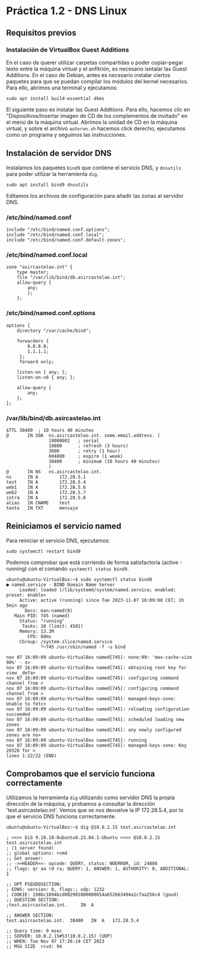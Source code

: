 # Práctica 1.2 - DNS Linux
## Requisitos previos
### Instalación de VirtualBox Guest Additions
En el caso de querer utilizar carpetas compartidas o poder copiar-pegar texto entre la máquina virtual y el anfitrión, es necesario isntalar las Guest Additions.
En el caso de Debian, antes es necesario instalar ciertos paquetes para que se puedan compilar los módulos del kernel necesarios.
Para ello, abrimos una terminal y ejecutamos:
```console
sudo apt install build-essential dkms
```
El siguiente paso es instalar las Guest Additions. Para ello, hacemos clic en "Dispositivos/Insertar imagen de CD  de los complementos de invitado" en el menú de la máquina virtual.
Abrimos la unidad de CD en la máquina virtual, y sobre el archivo `autorun.sh` hacemos click derecho, ejecutamos como un programa y seguimos las instrucciones.

## Instalación de servidor DNS

Instalamos los paquetes `bind9` que contiene el servicio DNS, y `dnsutils` para poder utilizar la herramienta `dig`.
```console
sudo apt install bind9 dnsutils
```
Editamos los archivos de configuración para añadir las zonas al servidor DNS.
### /etc/bind/named.conf
```
include "/etc/bind/named.conf.options";
include "/etc/bind/named.conf.local";
include "/etc/bind/named.conf.default-zones";
```
### /etc/bind/named.conf.local
```
zone "asircastelao.int" {
	type master;
	file "/var/lib/bind/db.asircastelao.int";
	allow-query {
		any;
		};
	};
```
### /etc/bind/named.conf.options
```
options {
	directory "/var/cache/bind";

	forwarders {
	 	8.8.8.8;
		1.1.1.1;
	 };
	 forward only;

	listen-on { any; };
	listen-on-v6 { any; };

	allow-query {
		any;
	};
};
```
### /var/lib/bind/db.asircastelao.int
```
$TTL 38400	; 10 hours 40 minutes
@		IN SOA	ns.asircastelao.int. some.email.address. (
				10000002   ; serial
				10800      ; refresh (3 hours)
				3600       ; retry (1 hour)
				604800     ; expire (1 week)
				38400      ; minimum (10 hours 40 minutes)
				)
@		IN NS	ns.asircastelao.int.
ns		IN A		172.28.5.1
test	IN A		172.28.5.4
web1    IN A        172.28.5.6
web2	IN A		172.28.5.7
intra	IN A		172.28.5.8
alias	IN CNAME	test
texto	IN TXT		mensaje
```
## Reiniciamos el servicio named
Para reiniciar el servicio DNS, ejecutamos:
```console
sudo systemctl restart bind9 
```
Podemos comprobar que está corriendo de forma satisfactoria (active - running) con el comando `systemctl status bind9`.
```console
ubuntu@ubuntu-VirtualBox:~$ sudo systemctl status bind9
● named.service - BIND Domain Name Server
     Loaded: loaded (/lib/systemd/system/named.service; enabled; preset: enable>
     Active: active (running) since Tue 2023-11-07 16:09:08 CET; 1h 5min ago
       Docs: man:named(8)
   Main PID: 745 (named)
     Status: "running"
      Tasks: 10 (limit: 4581)
     Memory: 13.3M
        CPU: 88ms
     CGroup: /system.slice/named.service
             └─745 /usr/sbin/named -f -u bind

nov 07 16:09:09 ubuntu-VirtualBox named[745]: none:99: 'max-cache-size 90%' - s>
nov 07 16:09:09 ubuntu-VirtualBox named[745]: obtaining root key for view _defa>
nov 07 16:09:09 ubuntu-VirtualBox named[745]: configuring command channel from >
nov 07 16:09:09 ubuntu-VirtualBox named[745]: configuring command channel from >
nov 07 16:09:09 ubuntu-VirtualBox named[745]: managed-keys-zone: Unable to fetc>
nov 07 16:09:09 ubuntu-VirtualBox named[745]: reloading configuration succeeded
nov 07 16:09:09 ubuntu-VirtualBox named[745]: scheduled loading new zones
nov 07 16:09:09 ubuntu-VirtualBox named[745]: any newly configured zones are no>
nov 07 16:09:09 ubuntu-VirtualBox named[745]: running
nov 07 16:09:09 ubuntu-VirtualBox named[745]: managed-keys-zone: Key 20326 for >
lines 1-22/22 (END)

```
## Comprobamos que el servicio funciona correctamente
Utilizamos la herramienta `dig` utilizando como servidor DNS la propia dirección de la máquina, y probamos a consultar la dirección 'test.asircastelao.int'.
Vemos que se nos devuelve la IP 172.28.5.4, por lo que el servicio DNS funciona correctamente.
```console
ubuntu@ubuntu-VirtualBox:~$ dig @10.0.2.15 test.asircastelao.int

; <<>> DiG 9.18.18-0ubuntu0.23.04.1-Ubuntu <<>> @10.0.2.15 test.asircastelao.int
; (1 server found)
;; global options: +cmd
;; Got answer:
;; ->>HEADER<<- opcode: QUERY, status: NOERROR, id: 24886
;; flags: qr aa rd ra; QUERY: 1, ANSWER: 1, AUTHORITY: 0, ADDITIONAL: 1

;; OPT PSEUDOSECTION:
; EDNS: version: 0, flags:; udp: 1232
; COOKIE: 1986c1894bcd002901000000654a652663494a1cfaa256c4 (good)
;; QUESTION SECTION:
;test.asircastelao.int.		IN	A

;; ANSWER SECTION:
test.asircastelao.int.	38400	IN	A	172.28.5.4

;; Query time: 0 msec
;; SERVER: 10.0.2.15#53(10.0.2.15) (UDP)
;; WHEN: Tue Nov 07 17:26:14 CET 2023
;; MSG SIZE  rcvd: 94
```